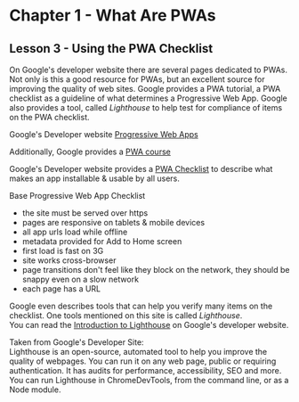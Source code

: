 # Chapter 1 - What Are PWAs
## Lesson 3 - Using the PWA Checklist

On Google's developer website there are several pages dedicated to PWAs. Not only is this a good resource for PWAs, but an excellent source for improving the quality of web sites. Google provides a PWA tutorial, a PWA checklist as a guideline of what determines a Progressive Web App. Google also provides a tool, called *Lighthouse* to help test for compliance of items on the PWA checklist.

Google's Developer website [Progressive Web Apps](https://developers.google.com/web/progressive-web-apps)

Additionally, Google provides a [PWA course](https://web.dev/learn/pwa)

Google's Developer website provides a [PWA Checklist](https://web.dev/articles/pwa-checklist) to describe what makes an app installable & usable by all users.

Base Progressive Web App Checklist
- the site must be served over https
- pages are responsive on tablets & mobile devices
- all app urls load while offline
- metadata provided for Add to Home screen
- first load is fast on 3G
- site works cross-browser
- page transitions don't feel like they block on the network,
  they should be snappy even on a slow network
- each page has a URL

Google even describes tools that can help you verify many items on the checklist. One tools mentioned on this site is called *Lighthouse*.<br>
You can read the [Introduction to Lighthouse](https://developer.chrome.com/docs/lighthouse/overview/) on Google's developer website.

Taken from Google's Developer Site:<br>
Lighthouse is an open-source, automated tool to help you improve the quality of webpages. You can run it on any web page, public or requiring authentication. It has audits for performance, accessibility, SEO and more.<br>
You can run Lighthouse in ChromeDevTools, from the command line, or as a Node module.


